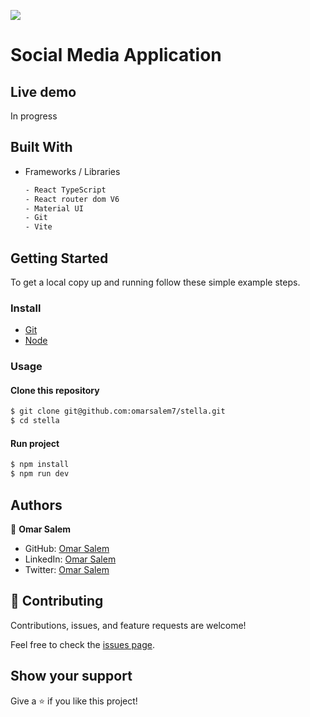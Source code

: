![](https://img.shields.io/badge/Stella-v1-yellow)

# Social Media Application

## Live demo

In progress

## Built With

- Frameworks / Libraries
  ```bash
  - React TypeScript
  - React router dom V6
  - Material UI
  - Git
  - Vite
  ```

## Getting Started

To get a local copy up and running follow these simple example steps.

### Install

- [Git](https://git-scm.com/downloads)
- [Node](https://nodejs.org/en/download/)

### Usage

#### Clone this repository

```bash
$ git clone git@github.com:omarsalem7/stella.git
$ cd stella
```

#### Run project

```bash
$ npm install
$ npm run dev
```

## Authors

👤 **Omar Salem**

- GitHub: [Omar Salem](https://github.com/omarsalem7)
- LinkedIn: [Omar Salem](https://www.linkedin.com/in/omarsalem7)
- Twitter: [Omar Salem](https://twitter.com/Omar80491499)

## 🤝 Contributing

Contributions, issues, and feature requests are welcome!

Feel free to check the [issues page](../../issues/).

## Show your support

Give a ⭐️ if you like this project!
